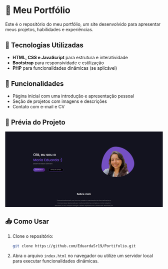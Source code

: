 # 🎨 Meu Portfólio

Este é o repositório do meu portfólio, um site desenvolvido para apresentar meus projetos, habilidades e experiências.

## 🚀 Tecnologias Utilizadas
- **HTML, CSS e JavaScript** para estrutura e interatividade
- **Bootstrap** para responsividade e estilização
- **PHP** para funcionalidades dinâmicas (se aplicável)

## 🎯 Funcionalidades
- Página inicial com uma introdução e apresentação pessoal
- Seção de projetos com imagens e descrições
- Contato com e-mail e CV

## 📸 Prévia do Projeto
![Portfólio](https://github.com/EduardaSr19/Portifolio/blob/main/assets/portifolio-img.png)

## 📥 Como Usar
1. Clone o repositório:
   ```bash
   git clone https://github.com/EduardaSr19/Portifolio.git
   ```
2. Abra o arquivo `index.html` no navegador ou utilize um servidor local para executar funcionalidades dinâmicas.
